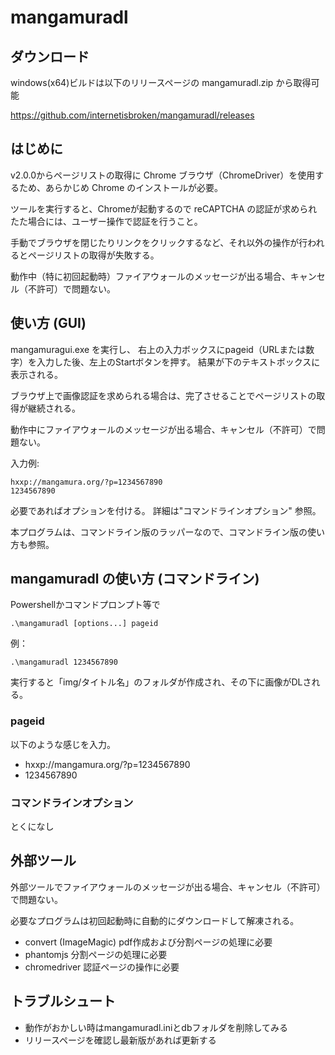 # mangamuradl

## ダウンロード

windows(x64)ビルドは以下のリリースページの mangamuradl.zip から取得可能

https://github.com/internetisbroken/mangamuradl/releases

## はじめに

v2.0.0からページリストの取得に Chrome ブラウザ（ChromeDriver）を使用するため、あらかじめ Chrome のインストールが必要。

ツールを実行すると、Chromeが起動するので reCAPTCHA の認証が求められたた場合には、ユーザー操作で認証を行うこと。

手動でブラウザを閉じたりリンクをクリックするなど、それ以外の操作が行われるとページリストの取得が失敗する。

動作中（特に初回起動時）ファイアウォールのメッセージが出る場合、キャンセル（不許可）で問題ない。


## 使い方 (GUI)

mangamuragui.exe を実行し、
右上の入力ボックスにpageid（URLまたは数字）を入力した後、左上のStartボタンを押す。
結果が下のテキストボックスに表示される。

ブラウザ上で画像認証を求められる場合は、完了させることでページリストの取得が継続される。

動作中にファイアウォールのメッセージが出る場合、キャンセル（不許可）で問題ない。

入力例:

```
hxxp://mangamura.org/?p=1234567890
1234567890
```

必要であればオプションを付ける。
詳細は"コマンドラインオプション" 参照。

本プログラムは、コマンドライン版のラッパーなので、コマンドライン版の使い方も参照。

## mangamuradl の使い方 (コマンドライン)

Powershellかコマンドプロンプト等で

```
.\mangamuradl [options...] pageid
```

例：
```
.\mangamuradl 1234567890
```

実行すると「img/タイトル名」のフォルダが作成され、その下に画像がDLされる。


### pageid

以下のような感じを入力。
- hxxp://mangamura.org/?p=1234567890
- 1234567890


### コマンドラインオプション

とくになし


## 外部ツール

外部ツールでファイアウォールのメッセージが出る場合、キャンセル（不許可）で問題ない。

必要なプログラムは初回起動時に自動的にダウンロードして解凍される。

- convert (ImageMagic) pdf作成および分割ページの処理に必要
- phantomjs 分割ページの処理に必要
- chromedriver 認証ページの操作に必要

## トラブルシュート

- 動作がおかしい時はmangamuradl.iniとdbフォルダを削除してみる
- リリースページを確認し最新版があれば更新する
